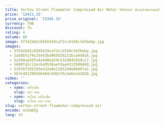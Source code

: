 ```yaml
---
title: Vortex Street Flowmeter Compressed Air Meter Sensor มีเทนก๊าซธรรมชาติไนโตรเจนออกซิเจน Liquefied Gas Steam Flowmeter
price: '12411.15'
price_original: '13345.33'
currency: THB
discount: 7%
rating: 4
volume: 80
image: Sf541bd2c6565419caf2ccd158c3e5bebp.jpg
images:
  - Sf541bd2c6565419caf2ccd158c3e5bebp.jpg
  - Sa58bfa79c25443bd965820221bca4d91A.jpg
  - Sa104aa5dfa4a448ea59c532d045454cc7.jpg
  - S680fa5c12ecb40538aefdaa431358b66Q.jpg
  - S39f87592293e432e8e1165249e60d97a2.jpg
  - Sb7e3812965b6464c94b1f6cbe6ecb1028.jpg
video: ''
categories:
  - name: เครื่องมือ
    slug: เคร-องม
  - name: อะไหล่ เครื่องมือ
    slug: อะไหล-เคร-องม
slug: vortex-street-flowmeter-compressed-air
encode: onSwD2g
lang: th
---
```

  